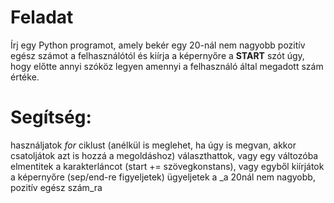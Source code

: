# Feladat
Írj egy Python programot, amely bekér egy 20-nál nem nagyobb pozitív egész számot a felhasználótól és kiírja a képernyőre a **START** szót úgy, hogy előtte annyi szóköz legyen amennyi a felhasználó által megadott szám értéke.
 
# Segítség:
használjatok *for* ciklust (anélkül is meglehet, ha úgy is megvan, akkor csatoljátok azt is hozzá a megoldáshoz)
választhattok, vagy egy változóba elmentitek a karakterláncot (start += szövegkonstans), vagy egyből kiírjátok a képernyőre (sep/end-re figyeljetek)
ügyeljetek a _a 20nál nem nagyobb, pozitív egész szám_ra 
